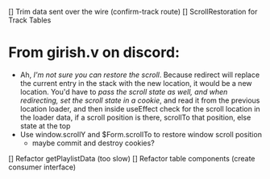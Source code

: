 [] Trim data sent over the wire (confirm-track route)
[] ScrollRestoration for Track Tables

  # From girish.v on discord: 
  - Ah, *I'm not sure you can restore the scroll*. Because redirect will replace
    the current entry in the stack with the new location, it would be a new
    location. You'd have to *pass the scroll state as well, and when
    redirecting, set the scroll state in a cookie*, and read it from the
    previous location loader, and then inside useEffect check for the scroll
    location in the loader data, if a scroll position is there, scrollTo that
    position, else state at the top
  - Use window.scrollY and $Form.scrollTo to restore window scroll position
      - maybe commit and destroy cookies?

[] Refactor getPlaylistData (too slow)
[] Refactor table components (create consumer interface)
